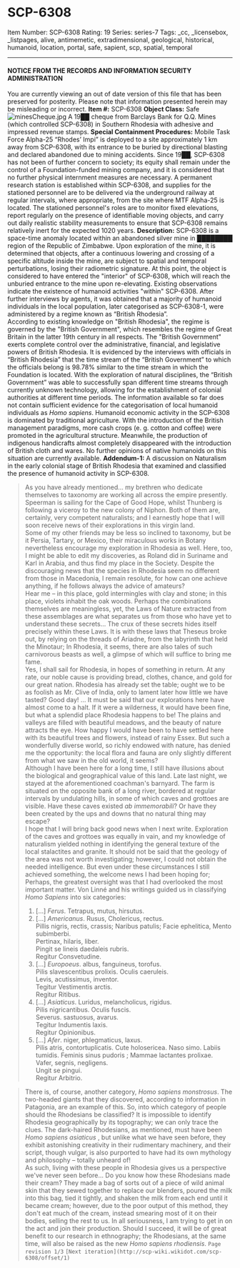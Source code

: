# SCP-6308
Item Number: SCP-6308
Rating: 19
Series: series-7
Tags: _cc, _licensebox, _listpages, alive, antimemetic, extradimensional, geological, historical, humanoid, location, portal, safe, sapient, scp, spatial, temporal

---

#### NOTICE FROM THE RECORDS AND INFORMATION SECURITY ADMINISTRATION
You are currently viewing an out of date version of this file that has been preserved for posterity. Please note that information presented herein may be misleading or incorrect.
**Item #:** SCP-6308
**Object Class:** Safe
![minesCheque.jpg](https://scp-wiki.wdfiles.com/local--files/fragment:scp-6308-0/minesCheque.jpg)
A 19██ cheque from Barclays Bank for Q.Q. Mines (which controlled SCP-6308) in Southern Rhodesia with adhesive and impressed revenue stamps.
**Special Containment Procedures:** Mobile Task Force Alpha-25 “Rhodes’ Impi” is deployed to a site approximately 1 km away from SCP-6308, with its entrance to be buried by directional blasting and declared abandoned due to mining accidents. Since 19██, SCP-6308 has not been of further concern to society; its equity shall remain under the control of a Foundation-funded mining company, and it is considered that no further physical internment measures are necessary.
A permanent research station is established within SCP-6308, and supplies for the stationed personnel are to be delivered via the underground railway at regular intervals, where appropriate, from the site where MTF Alpha-25 is located. The stationed personnel's roles are to monitor fixed elevations, report regularly on the presence of identifiable moving objects, and carry out daily realistic stability measurements to ensure that SCP-6308 remains relatively inert for the expected 1020 years.
**Description:** SCP-6308 is a space-time anomaly located within an abandoned silver mine in ████████ region of the Republic of Zimbabwe. Upon exploration of the mine, it is determined that objects, after a continuous lowering and crossing of a specific altitude inside the mine, are subject to spatial and temporal perturbations, losing their radiometric signature. At this point, the object is considered to have entered the "interior" of SCP-6308, which will reach the unburied entrance to the mine upon re-elevating.
Existing observations indicate the existence of humanoid activities "within" SCP-6308. After further interviews by agents, it was obtained that a majority of humanoid individuals in the local population, later categorised as SCP-6308-1, were administered by a regime known as “British Rhodesia”.  
According to existing knowledge on "British Rhodesia", the regime is governed by the "British Government", which resembles the regime of Great Britain in the latter 19th century in all respects. The "British Government" exerts complete control over the administrative, financial, and legislative powers of British Rhodesia.
It is evidenced by the interviews with officials in “British Rhodesia” that the time stream of the “British Government” to which the officials belong is 98.78% similar to the time stream in which the Foundation is located. With the exploration of natural disciplines, the “British Government” was able to successfully span different time streams through currently unknown technology, allowing for the establishment of colonial authorities at different time periods. The information available so far does not contain sufficient evidence for the categorisation of local humanoid individuals as _Homo sapiens_.
Humanoid economic activity in the SCP-6308 is dominated by traditional agriculture. With the introduction of the British management paradigms, more cash crops (e. g. cotton and coffee) were promoted in the agricultural structure. Meanwhile, the production of indigenous handicrafts almost completely disappeared with the introduction of British cloth and wares. No further opinions of native humanoids on this situation are currently available.
**Addendum-1:** A discussion on Naturalism in the early colonial stage of British Rhodesia that examined and classified the presence of humanoid activity in SCP-6308.
> As you have already mentioned… my brethren who dedicate themselves to taxonomy are working all across the empire presently. Speerman is sailing for the Cape of Good Hope, whilst Thunberg is following a viceroy to the new colony of Niphon. Both of them are, certainly, very competent naturalists; and I earnestly hope that I will soon receive news of their explorations in this virgin land.  
>  Some of my other friends may be less so inclined to taxonomy, but be it Persia, Tartary, or Mexico, their miraculous works in Botany nevertheless encourage my exploration in Rhodesia as well. Here, too, I might be able to edit my discoveries, as Roland did in Suriname and Karl in Arabia, and thus find my place in the Society. Despite the discouraging news that the species in Rhodesia seem no different from those in Macedonia, I remain resolute, for how can one achieve anything, if he follows always the advice of amateurs?  
>  Hear me – in this place, gold intermingles with clay and stone; in this place, violets inhabit the oak woods. Perhaps the combinations themselves are meaningless, yet, the Laws of Nature extracted from these assemblages are what separates us from those who have yet to understand these secrets… The crux of these secrets hides itself precisely within these Laws. It is with these laws that Theseus broke out, by relying on the threads of Ariadne, from the labyrinth that held the Minotaur; In Rhodesia, it seems, there are also tales of such carnivorous beasts as well, a glimpse of which will suffice to bring me fame.  
>  Yes, I shall sail for Rhodesia, in hopes of something in return. At any rate, our noble cause is providing bread, clothes, chance, and gold for our great nation. Rhodesia has already set the table; ought we to be as foolish as Mr. Clive of India, only to lament later how little we have tasted?
> Good day! … It must be said that our explorations here have almost come to a halt. If it were a wilderness, it would have been fine, but what a splendid place Rhodesia happens to be! The plains and valleys are filled with beautiful meadows, and the beauty of nature attracts the eye. How happy I would have been to have settled here with its beautiful trees and flowers, instead of rainy Essex. But such a wonderfully diverse world, so richly endowed with nature, has denied me the opportunity: the local flora and fauna are only slightly different from what we saw in the old world, it seems?  
>  Although I have been here for a long time, I still have illusions about the biological and geographical value of this land. Late last night, we stayed at the aforementioned coachman's barnyard. The farm is situated on the opposite bank of a long river, bordered at regular intervals by undulating hills, in some of which caves and grottoes are visible. Have these caves existed _ab immemorabili_? Or have they been created by the ups and downs that no natural thing may escape?  
>  I hope that I will bring back good news when I next write.
> Exploration of the caves and grottoes was equally in vain, and my knowledge of naturalism yielded nothing in identifying the general texture of the local stalactites and granite. It should not be said that the geology of the area was not worth investigating; however, I could not obtain the needed intelligence. But even under these circumstances I still achieved something, the welcome news I had been hoping for; Perhaps, the greatest oversight was that I had overlooked the most important matter. Von Linné and his writings guided us in classifying _Homo Sapiens_ into six categories:
>   1. […] _Ferus_. Tetrapus, mutus, hirsutus.
>   2. […] _Americanus_. Rusus, Cholericus, rectus.  
>  Pillis nigris, rectis, crassis; Naribus patulis; Facie ephelitica, Mento subimberbi.  
>  Pertinax, hilaris, liber.  
>  Pingit se lineis daedaleis rubris.  
>  Regitur Consvetudine.
>   3. […] _Europoeus_. albus, fanguineus, torofus.  
>  Pilis slavescentibus prolixis. Oculis caeruleis.  
>  Levis, acutissimus, inventor.  
>  Tegitur Vestimentis arctis.  
>  Regitur Ritibus.
>   4. […] _Asiaticus_. Luridus, melancholicus, rigidus.  
>  Pilis nigricantibus. Oculis fuscis.  
>  Severus. sastuosus, avarus.  
>  Tegitur Indumentis laxis.  
>  Regitur Opinionibus.
>   5. […] _Afer_. niger, phlegmaticus, laxus.  
>  Pilis atris, contortuplicatis. Cute holosericea. Naso simo. Labiis tumidis. Feminis sinus pudoris ; Mammae lactantes prolixae.  
>  Vafer, segnis, negligens.  
>  Ungit se pingui.  
>  Regitur Arbitrio.
> 

> There is, of course, another category, _Homo sapiens monstrosus_. The two-headed giants that they discovered, according to information in Patagonia, are an example of this. So, into which category of people should the Rhodesians be classified? It is impossible to identify Rhodesia geographically by its topography; we can only trace the clues. The dark-haired Rhodesians, as mentioned, must have been _Homo sapiens asiaticus_ , but unlike what we have seen before, they exhibit astonishing creativity in their rudimentary machinery, and their script, though vulgar, is also purported to have had its own mythology and philosophy – totally unheard of!  
>  As such, living with these people in Rhodesia gives us a perspective we've never seen before… Do you know how these Rhodesians made their cream? They made a bag of sorts out of a piece of wild animal skin that they sewed together to replace our blenders, poured the milk into this bag, tied it tightly, and shaken the milk from each end until it became cream; however, due to the poor output of this method, they don't eat much of the cream, instead smearing most of it on their bodies, selling the rest to us. In all seriousness, I am trying to get in on the act and join their production. Should I succeed, it will be of great benefit to our research in ethnography; the Rhodesians, at the same time, will also be raised as the new _Homo sapiens rhodiensis_.
`Page revision 1/3`
`[Next iteration](http://scp-wiki.wikidot.com/scp-6308/offset/1)`